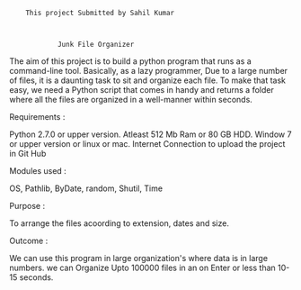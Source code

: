 
        This project Submitted by Sahil Kumar



                Junk File Organizer


The aim of this project is to build a python program that runs as a command-line tool. Basically, as a lazy programmer, Due to a large number of files, it is a daunting task to sit and organize each file. To make that task easy, we need a Python script that comes in handy and returns a folder where all the files are organized in a well-manner within seconds.

Requirements :

Python 2.7.0 or upper version.
Atleast 512 Mb Ram or 80 GB HDD.
Window 7 or upper version or linux or mac.
Internet Connection to upload the project in Git Hub

Modules used :

OS, Pathlib, ByDate, random, Shutil, Time

Purpose :

To arrange the files acoording to extension, dates and size.

Outcome :

We can use this program in large organization's where data is in large numbers. we can Organize Upto 100000 files in an on Enter or less than 10-15 seconds.



